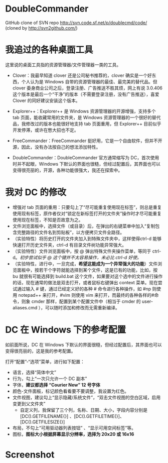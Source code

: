 # DoubleCommander
GitHub clone of SVN repo http://svn.code.sf.net/p/doublecmd/code/ (cloned by http://svn2github.com/)

# 我追过的各种桌面工具
这里说的桌面工具指的资源管理器/文件管理器一类的工具。

- Clover：我最早知道 clover 还是公司秘书推荐的，clover 确实是一个好东西，个人认为是 Windows 自带的资源管理器的最佳、最完美的替代品。但 clover 委身商业公司之后，登录注册、广告推送不胜其烦，网上有说 3.0.406 这个版本是最后一个“干净”的版本（不需要登录注册，没有广告推送），喜爱 Clover 的同好建议安装这个版本。

- Explorer++：Explorer++ 是 Windows 资源管理器的开源增强，支持多个 tab 页面，能收藏常用的文件夹，是 Windows 资源管理器的一个很好的替代品，我修改过的版本也能很好地支持 tab 页面重用，但 Explorer++ 目前似乎开发停滞，或许在憋大招也不定。

- FreeCommander：FreeCommander 挺好用，它是一个自由软件，但并不开源，因此，没有办法按自己的想法添加特性。

- DoubleCommander：DoubleCommander 官方通常缩写为 DC，首次使用时并不起眼，Windows 下默认的界面也很糙，但经过配置后，其界面也可以变得很亮丽的，开源，各种功能很强大，我还在探索中。


# 我对 DC 的修改
- 增强对 tab 页面的重用：只要勾上了“尽可能重复使用现在标签”，则总是重复使用现有标签，原作者仅对“锁定在新标签打开的文件夹”操作时才尽可能重复使用现在标签，不知是否故意为之。
- 文件浏览面板中，选择文件（或目录）后，在弹出的右键菜单中加入“复制包含完整路径的文件名到剪贴板”，以方便拷贝文件全路径。
- （实验特性）将历史打开的文件夹加入到特殊文件夹中，这样使得ctrl-d 能够快速打开历史文件夹，ctrl-d 有目录文件树功能异常强大。
- （实验特性）文件浏览面板中，按 @ 弹出特殊文件夹操作菜单，等同于 ctrl-d。<i>初步尝试似乎 @ 这个键并不太容易操作，未必比 ctrl-d 好使。</i>
- （实验特性，进行中，一旦完成，**希望这能成为一个异常强大的功能**）文件浏览面板中，按若干个字符就能选择到某个文件，这是已有的功能，比如，按 bu 就很有可能选择到 build.bat 这个文件，如果要对这个选中的文件进行操作的话，现在通常的做法是双击打开，或者鼠标右键弹出 context 菜单。现在尝试通过输入 # 键，通过已经定义好的各种 # 命令进行各种操作，如 #np 则使用 notepad++ 来打开，#vim 则使用 vim 来打开，而最终的各种各样的#命令，则象 cmder 那样，配置到某个配置文件中（相当于 cmder 的 user-aliases.cmd ），可以随时添加和修改而无需重新编译。

# DC 在 Windows 下的参考配置
如前面所说，DC 在 Windows 下默认的界面很糙，但经过配置后，其界面也可以变得很亮丽的，这是我的参考配置。

打开“配置”-“选项”菜单，进行如下配置：
- 语言，选择“简体中文”
- 行为，勾上“一次只允许一个 DC 副本”
- 字体，**建议都选择 “Courier New” 12 号字体**
- 颜色-文件面板，标记颜色看看要不要调整，我设置为红色。
- 文件视图，建议勾上“显示隐藏/系统文件”，“双击文件视图的空白区域，启用变更到父文件夹”
  - 自定义列，我保留了三个列，名称、日期、大小，字段内容分别是 [DC().GETFILENAME{}] 、[DC().GETFILETIME{}]、[DC().GETFILESIZE{}] 
- 布局，不勾上“可用驱动器列表按钮” 、“显示可用空间标签”等。
- 图标，**图标大小根据屏幕显示分辨率，选择为 20x20 或 16x16**


# Screenshot
